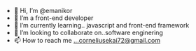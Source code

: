 - 👋 Hi, I’m @emanikor
- 👀 I’m a front-end developer
- 🌱 I’m currently learning.. javascript and front-end framework
- 💞️ I’m looking to collaborate on..software enginering
- 📫 How to reach me ...corneliusekai72@gmail.com

<!---
emanikor/emanikor is a ✨ special ✨ repository because its `README.md` (this file) appears on your GitHub profile.
You can click the Preview link to take a look at your changes.
--->
